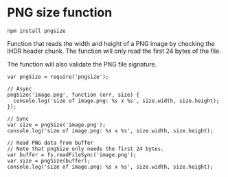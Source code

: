 # PNG size function

```
npm install pngsize
```

Function that reads the width and height of a PNG image by checking the IHDR header chunk. The function will only read the first 24 bytes of the file.

The function will also validate the PNG file signature.

```
var pngSize = require('pngsize');

// Async
pngSize('image.png', function (err, size) {
  console.log('size of image.png: %s x %s', size.width, size.height);
});

// Sync
var size = pngSize('image.png');
console.log('size of image.png: %s x %s', size.width, size.height);

// Read PNG data from buffer
// Note that pngSize only needs the first 24 bytes.
var buffer = fs.readFileSync('image.png');
var size = pngSize(buffer);
console.log('size of image.png: %s x %s', size.width, size.height);
```
